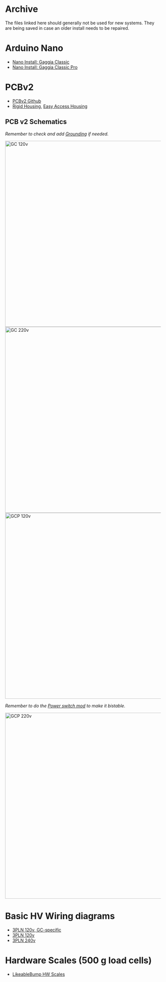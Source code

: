 # Archive

The files linked here should generally not be used for new systems. They are being saved in case an older install needs to be repaired. 

# Arduino Nano  

* [Nano Install: Gaggia Classic](archive/guides-nano/gaggia-classic.md)
* [Nano Install: Gaggia Classic Pro](archive/guides-nano/gaggia-classic-pro-new-classic.md)

# PCBv2

* [PCBv2 Github](https://github.com/banoz/CoffeeHat/tree/main/Hardware/GaggiaBoard_V2)
* [Rigid Housing](https://www.printables.com/model/260901), [Easy Access Housing](https://www.printables.com/model/261267)

## PCB v2 Schematics
<!-- tabs:start -->
<!-- tab:Gaggia Classic 100-120v -->

*Remember to check and add [Grounding](guides/machine-specific-guide.md) if needed.*  

<img width="600" alt="GC 120v" src="schematics/custom-3pln/GC_wiring_PCBv2_120v.png">
<!-- tab:Gaggia Classic 220-240v -->
<img width="600" alt="GC 220v" src="schematics/custom-3pln/GC_wiring_PCBv2_220v.png">
<!-- tab:Gaggia Classic Pro 100-120v -->
<img width="600" alt="GCP 120v" src="schematics/custom-3pln/GCP_wiring_PCBv2_120v.png">
<!-- tab:Gaggia Classic Pro 220-240v -->

*Remember to do the [Power switch mod](https://www.youtube.com/embed/WNs3uSLA4Ts?start=99&end=151) to make it bistable.*  

<img width="600" alt="GCP 220v" src="schematics/custom-3pln/GCP_wiring_PCBv2_220v.png">
<!-- tabs:end -->

# Basic HV Wiring diagrams
* [3PLN 120v, GC-specific](https://user-images.githubusercontent.com/53577819/220784232-1b254cd4-d3d7-4fe9-97e5-283fa1fb2659.png)
* [3PLN 120v](https://user-images.githubusercontent.com/53577819/220784237-e2b841e0-4754-4657-98bd-6adb96255aa1.png)
* [3PLN 240v](https://user-images.githubusercontent.com/53577819/220784234-0b370f5b-fd5e-4d0d-9b9d-109ff25d2cbf.png)

# Hardware Scales (500 g load cells)

* [LikeableBump HW Scales](archive/scales.md)